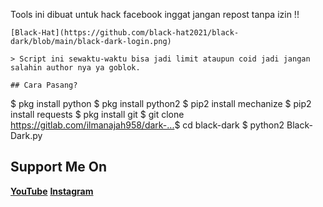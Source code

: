 Tools ini dibuat untuk hack facebook
inggat jangan repost tanpa izin !!
```
[Black-Hat](https://github.com/black-hat2021/black-dark/blob/main/black-dark-login.png)

> Script ini sewaktu-waktu bisa jadi limit ataupun coid jadi jangan salahin author nya ya goblok.

## Cara Pasang?
```
$ pkg install python
$ pkg install python2
$ pip2 install mechanize
$ pip2 install requests
$ pkg install git
$ git clone https://gitlab.com/ilmanajah958/dark-...​
$ cd black-dark
$ python2 Black-Dark.py

## Support Me On
<b>[YouTube](https://m.youtube.com/channel/UCfvPh-x0UaCU_bSjh445Y5Q)</b>
<b>[Instagram](https://instagram.com/black_hat.2021?igshid=1m3pti3gbbye2)</b>
